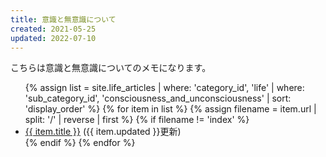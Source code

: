 ```yaml
---
title: 意識と無意識について
created: 2021-05-25
updated: 2022-07-10
---
```

こちらは意識と無意識についてのメモになります。

<ul>
    {% assign list = site.life_articles | where: 'category_id', 'life'
                                        | where: 'sub_category_id', 'consciousness_and_unconsciousness'
                                        | sort: 'display_order' %}
    {% for item in list %}
        {% assign filename = item.url | split: '/' | reverse | first %}
        {% if filename != 'index' %}
            <li>
            <a href="{{ item.url }}">{{ item.title }}</a> ({{ item.updated }}更新)
            </li>
        {% endif %}
    {% endfor %}
</ul>
